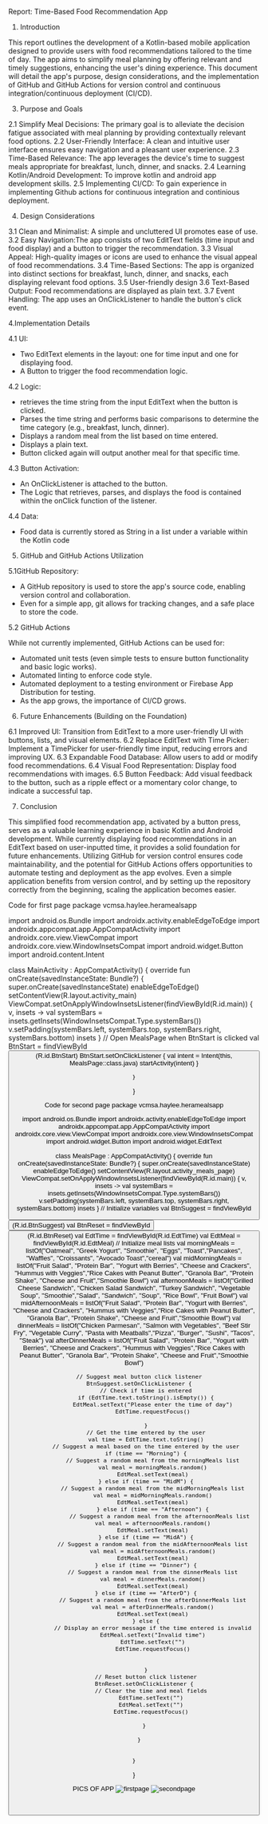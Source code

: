 
Report: Time-Based Food Recommendation App 

1. Introduction
   
This report outlines the development of a Kotlin-based mobile application designed to provide users with food recommendations tailored to the time of day.
The app aims to simplify meal planning by offering relevant and timely suggestions, enhancing the user's dining experience. This document will detail the app's purpose,
design considerations, and the implementation of GitHub and GitHub Actions for version control and continuous integration/continuous deployment (CI/CD).

3. Purpose and Goals
   
2.1 Simplify Meal Decisions: The primary goal is to alleviate the decision fatigue associated with meal planning by providing contextually relevant food options.
2.2 User-Friendly Interface: A clean and intuitive user interface ensures easy navigation and a pleasant user experience.
2.3 Time-Based Relevance: The app leverages the device's time to suggest meals appropriate for breakfast, lunch, dinner, and snacks. 
2.4 Learning Kotlin/Android Development: To improve kotlin and android app development skills.
2.5 Implementing CI/CD: To gain experience in implementing Github actions for continuous integration and continious deployment.

4. Design Considerations
   
3.1 Clean and Minimalist: A simple and uncluttered UI promotes ease of use.
3.2 Easy Navigation:The app consists of two EditText fields (time input and food display) and a button to trigger the recommendation.
3.3 Visual Appeal: High-quality images or icons are used to enhance the visual appeal of food recommendations.
3.4 Time-Based Sections: The app is organized into distinct sections for breakfast, lunch, dinner, and snacks, each displaying relevant food options.
3.5 User-friendly design
3.6 Text-Based Output: Food recommendations are displayed as plain text.
3.7 Event Handling: The app uses an OnClickListener to handle the button's click event.

4.Implementation Details

4.1 UI:

- Two EditText elements in the layout: one for time input and one for displaying food.
- A Button to trigger the food recommendation logic.

4.2 Logic: 

- retrieves the time string from the input EditText when the button is clicked.
- Parses the time string and performs basic comparisons to determine the time category (e.g., breakfast, lunch, dinner).
- Displays a random meal from the list based on time entered.
- Displays a plain text.
- Button clicked again will output another meal for that specific time.

4.3 Button Activation:

- An OnClickListener is attached to the button.
- The Logic that retrieves, parses, and displays the food is contained within the onClick function of the listener.

4.4 Data:

- Food data is currently stored as String in a list under a variable within the Kotlin code

5. GitHub and GitHub Actions Utilization
   
5.1GitHub Repository:

- A GitHub repository is used to store the app's source code, enabling version control and collaboration.
- Even for a simple app, git allows for tracking changes, and a safe place to store the code.

5.2 GitHub Actions 

While not currently implemented, GitHub Actions can be used for:
- Automated unit tests (even simple tests to ensure button functionality and basic logic works).
- Automated linting to enforce code style.
- Automated deployment to a testing environment or Firebase App Distribution for testing.
- As the app grows, the importance of CI/CD grows.
  
6. Future Enhancements (Building on the Foundation)

6.1 Improved UI: Transition from EditText to a more user-friendly UI with buttons, lists, and visual elements.
6.2 Replace EditText with Time Picker: Implement a TimePicker for user-friendly time input, reducing errors and improving UX.
6.3 Expandable Food Database: Allow users to add or modify food recommendations.
6.4 Visual Food Representation: Display food recommendations with images. 
6.5 Button Feedback: Add visual feedback to the button, such as a ripple effect or a momentary color change, to indicate a successful tap.

7. Conclusion

This simplified food recommendation app, activated by a button press, serves as a valuable learning experience in basic Kotlin and Android development.
While currently displaying food recommendations in an EditText based on user-inputted time, it provides a solid foundation for future enhancements.
Utilizing GitHub for version control ensures code maintainability, and the potential for GitHub Actions offers opportunities to automate testing and deployment as the app evolves.
Even a simple application benefits from version control, and by setting up the repository correctly from the beginning, scaling the application becomes easier.

Code for first page 
package vcmsa.haylee.heramealsapp

import android.os.Bundle
import androidx.activity.enableEdgeToEdge
import androidx.appcompat.app.AppCompatActivity
import androidx.core.view.ViewCompat
import androidx.core.view.WindowInsetsCompat
import android.widget.Button
import android.content.Intent


class MainActivity : AppCompatActivity() {
    override fun onCreate(savedInstanceState: Bundle?) {
        super.onCreate(savedInstanceState)
        enableEdgeToEdge()
        setContentView(R.layout.activity_main)
        ViewCompat.setOnApplyWindowInsetsListener(findViewById(R.id.main)) { v, insets ->
            val systemBars = insets.getInsets(WindowInsetsCompat.Type.systemBars())
            v.setPadding(systemBars.left, systemBars.top, systemBars.right, systemBars.bottom)
            insets
        }
        // Open MealsPage when BtnStart is clicked
        val BtnStart = findViewById<Button>(R.id.BtnStart)
        BtnStart.setOnClickListener {
            val intent = Intent(this, MealsPage::class.java)
            startActivity(intent)
        }


    }
}

Code for second page
package vcmsa.haylee.heramealsapp

import android.os.Bundle
import androidx.activity.enableEdgeToEdge
import androidx.appcompat.app.AppCompatActivity
import androidx.core.view.ViewCompat
import androidx.core.view.WindowInsetsCompat
import android.widget.Button
import android.widget.EditText

class MealsPage : AppCompatActivity() {
    override fun onCreate(savedInstanceState: Bundle?) {
        super.onCreate(savedInstanceState)
        enableEdgeToEdge()
        setContentView(R.layout.activity_meals_page)
        ViewCompat.setOnApplyWindowInsetsListener(findViewById(R.id.main)) { v, insets ->
            val systemBars = insets.getInsets(WindowInsetsCompat.Type.systemBars())
            v.setPadding(systemBars.left, systemBars.top, systemBars.right, systemBars.bottom)
            insets
        }
        // Initialize variables
        val BtnSuggest = findViewById<Button>(R.id.BtnSuggest)
        val BtnReset = findViewById<Button>(R.id.BtnReset)
        val EdtTime = findViewById<EditText>(R.id.EdtTime)
        val EdtMeal = findViewById<EditText>(R.id.EdtMeal)
        // Initialize meal lists
        val morningMeals = listOf("Oatmeal", "Greek Yogurt", "Smoothie", "Eggs", "Toast","Pancakes", "Waffles", "Croissants", "Avocado Toast","cereal")
        val midMorningMeals = listOf("Fruit Salad", "Protein Bar", "Yogurt with Berries", "Cheese and Crackers", "Hummus with Veggies","Rice Cakes with Peanut Butter", "Granola Bar", "Protein Shake", "Cheese and Fruit","Smoothie Bowl")
        val afternoonMeals = listOf("Grilled Cheese Sandwich", "Chicken Salad Sandwich", "Turkey Sandwich", "Vegetable Soup", "Smoothie","Salad", "Sandwich", "Soup", "Rice Bowl", "Fruit Bowl")
        val midAfternoonMeals = listOf("Fruit Salad", "Protein Bar", "Yogurt with Berries", "Cheese and Crackers", "Hummus with Veggies","Rice Cakes with Peanut Butter", "Granola Bar", "Protein Shake", "Cheese and Fruit","Smoothie Bowl")
        val dinnerMeals = listOf("Chicken Parmesan", "Salmon with Vegetables", "Beef Stir Fry", "Vegetable Curry", "Pasta with Meatballs","Pizza", "Burger", "Sushi", "Tacos", "Steak")
        val afterDinnerMeals = listOf("Fruit Salad", "Protein Bar", "Yogurt with Berries", "Cheese and Crackers", "Hummus with Veggies","Rice Cakes with Peanut Butter", "Granola Bar", "Protein Shake", "Cheese and Fruit","Smoothie Bowl")

       // Suggest meal button click listener
       BtnSuggest.setOnClickListener {
           // Check if time is entered
           if (EdtTime.text.toString().isEmpty()) {
               EdtMeal.setText("Please enter the time of day")
               EdtTime.requestFocus()

           }
           // Get the time entered by the user
           val time = EdtTime.text.toString()
           // Suggest a meal based on the time entered by the user
           if (time == "Morning") {
               // Suggest a random meal from the morningMeals list
               val meal = morningMeals.random()
               EdtMeal.setText(meal)
           } else if (time == "MidM") {
               // Suggest a random meal from the midMorningMeals list
               val meal = midMorningMeals.random()
               EdtMeal.setText(meal)
               } else if (time == "Afternoon") {
                   // Suggest a random meal from the afternoonMeals list
               val meal = afternoonMeals.random()
               EdtMeal.setText(meal)
           } else if (time == "MidA") {
               // Suggest a random meal from the midAfternoonMeals list
               val meal = midAfternoonMeals.random()
               EdtMeal.setText(meal)
           } else if (time == "Dinner") {
               // Suggest a random meal from the dinnerMeals list
               val meal = dinnerMeals.random()
               EdtMeal.setText(meal)
           } else if (time == "AfterD") {
               // Suggest a random meal from the afterDinnerMeals list
               val meal = afterDinnerMeals.random()
               EdtMeal.setText(meal)
           } else {
               // Display an error message if the time entered is invalid
               EdtMeal.setText("Invalid time")
               EdtTime.setText("")
               EdtTime.requestFocus()


           }
           // Reset button click listener
          BtnReset.setOnClickListener {
              // Clear the time and meal fields
              EdtTime.setText("")
              EdtMeal.setText("")
              EdtTime.requestFocus()

          }

       }


    }
}  

PICS OF APP 
![firstpage](https://github.com/user-attachments/assets/87e8932e-57e4-4c01-b14d-eb74a53b987d)
![secondpage](https://github.com/user-attachments/assets/01ceb0be-3730-405e-8e22-a41e17b94ae7)


 

